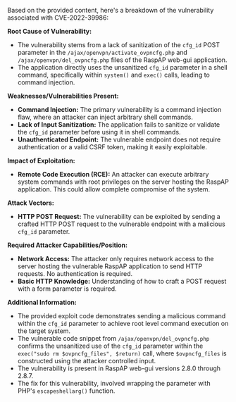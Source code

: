 Based on the provided content, here's a breakdown of the vulnerability associated with CVE-2022-39986:

**Root Cause of Vulnerability:**
- The vulnerability stems from a lack of sanitization of the `cfg_id` POST parameter in the `/ajax/openvpn/activate_ovpncfg.php` and `/ajax/openvpn/del_ovpncfg.php` files of the RaspAP web-gui application.
- The application directly uses the unsanitized `cfg_id` parameter in a shell command, specifically within `system()` and `exec()` calls, leading to command injection.

**Weaknesses/Vulnerabilities Present:**
- **Command Injection:** The primary vulnerability is a command injection flaw, where an attacker can inject arbitrary shell commands.
- **Lack of Input Sanitization:** The application fails to sanitize or validate the `cfg_id` parameter before using it in shell commands.
- **Unauthenticated Endpoint:** The vulnerable endpoint does not require authentication or a valid CSRF token, making it easily exploitable.

**Impact of Exploitation:**
- **Remote Code Execution (RCE):** An attacker can execute arbitrary system commands with root privileges on the server hosting the RaspAP application. This could allow complete compromise of the system.

**Attack Vectors:**
- **HTTP POST Request:** The vulnerability can be exploited by sending a crafted HTTP POST request to the vulnerable endpoint with a malicious `cfg_id` parameter.

**Required Attacker Capabilities/Position:**
- **Network Access:** The attacker only requires network access to the server hosting the vulnerable RaspAP application to send HTTP requests. No authentication is required.
- **Basic HTTP Knowledge:** Understanding of how to craft a POST request with a form parameter is required.

**Additional Information:**
- The provided exploit code demonstrates sending a malicious command within the `cfg_id` parameter to achieve root level command execution on the target system.
- The vulnerable code snippet from `/ajax/openvpn/del_ovpncfg.php` confirms the unsanitized use of the `cfg_id` parameter within the `exec("sudo rm $ovpncfg_files", $return)` call, where `$ovpncfg_files` is constructed using the attacker controlled input.
- The vulnerability is present in RaspAP web-gui versions 2.8.0 through 2.8.7.
- The fix for this vulnerability, involved wrapping the parameter with PHP's `escapeshellarg()` function.